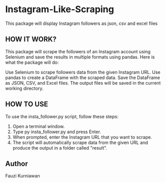 # Instagram-Like-Scraping
This package will display Instagram followers as json, csv and excel files

## HOW IT WORK?
This package will scrape the followers of an Instagram account using Selenium and save the results in multiple formats using pandas. Here is what the package will do:

Use Selenium to scrape followers data from the given Instagram URL.
Use pandas to create a DataFrame with the scraped data.
Save the DataFrame as JSON, CSV, and Excel files.
The output files will be saved in the current working directory.

## HOW TO USE
To use the insta_follower.py script, follow these steps:

1. Open a terminal window.
2. Type py insta_follower.py and press Enter.
3. When prompted, enter the Instagram URL that you want to scrape.
4. The script will automatically scrape data from the given URL and produce the output in a folder called "result".

## Author
Fauzi Kurniawan
